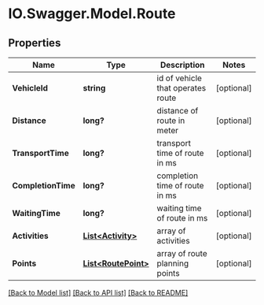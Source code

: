 # IO.Swagger.Model.Route
## Properties

Name | Type | Description | Notes
------------ | ------------- | ------------- | -------------
**VehicleId** | **string** | id of vehicle that operates route | [optional] 
**Distance** | **long?** | distance of route in meter | [optional] 
**TransportTime** | **long?** | transport time of route in ms | [optional] 
**CompletionTime** | **long?** | completion time of route in ms | [optional] 
**WaitingTime** | **long?** | waiting time of route in ms | [optional] 
**Activities** | [**List&lt;Activity&gt;**](Activity.md) | array of activities | [optional] 
**Points** | [**List&lt;RoutePoint&gt;**](RoutePoint.md) | array of route planning points | [optional] 

[[Back to Model list]](../README.md#documentation-for-models) [[Back to API list]](../README.md#documentation-for-api-endpoints) [[Back to README]](../README.md)

